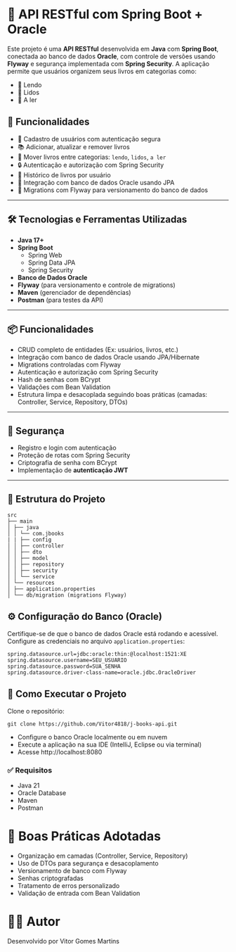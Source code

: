 # 🚀 API RESTful com Spring Boot + Oracle

Este projeto é uma **API RESTful** desenvolvida em **Java** com **Spring Boot**, conectada ao banco de dados **Oracle**, com controle de versões usando **Flyway** e segurança implementada com **Spring Security**. A aplicação permite que usuários organizem seus livros em categorias como:

- 📖 Lendo  
- 📕 Lidos  
- 📘 A ler  

## 🚀 Funcionalidades

- 📌 Cadastro de usuários com autenticação segura
- 📚 Adicionar, atualizar e remover livros
- 🔄 Mover livros entre categorias: `lendo`, `lidos`, `a ler`
- 🔒 Autenticação e autorização com Spring Security
- 🧾 Histórico de livros por usuário
- 💾 Integração com banco de dados Oracle usando JPA
- 📂 Migrations com Flyway para versionamento do banco de dados




---

## 🛠️ Tecnologias e Ferramentas Utilizadas

- **Java 17+**
- **Spring Boot**
  - Spring Web
  - Spring Data JPA
  - Spring Security
- **Banco de Dados Oracle**
- **Flyway** (para versionamento e controle de migrations)
- **Maven** (gerenciador de dependências)
- **Postman** (para testes da API)
---

## 📦 Funcionalidades

- CRUD completo de entidades (Ex: usuários, livros, etc.)
- Integração com banco de dados Oracle usando JPA/Hibernate
- Migrations controladas com Flyway
- Autenticação e autorização com Spring Security
- Hash de senhas com BCrypt
- Validações com Bean Validation
- Estrutura limpa e desacoplada seguindo boas práticas (camadas: Controller, Service, Repository, DTOs)

---

## 🔐 Segurança
- Registro e login com autenticação
- Proteção de rotas com Spring Security
- Criptografia de senha com BCrypt
- Implementação de **autenticação JWT**
---

## 📂 Estrutura do Projeto
```
src
├── main
│ ├── java
│ │ └── com.jbooks
| | ├── config
│ │ ├── controller
│ │ ├── dto
│ │ ├── model
│ │ ├── repository
│ │ ├── security
│ │ └── service
│ └── resources
│ ├── application.properties
│ └── db/migration (migrations Flyway)
```
## ⚙️ Configuração do Banco (Oracle)

Certifique-se de que o banco de dados Oracle está rodando e acessível.  
Configure as credenciais no arquivo `application.properties`:

```properties
spring.datasource.url=jdbc:oracle:thin:@localhost:1521:XE
spring.datasource.username=SEU_USUARIO
spring.datasource.password=SUA_SENHA
spring.datasource.driver-class-name=oracle.jdbc.OracleDriver
```

## 🧪 Como Executar o Projeto
Clone o repositório:

```
git clone https://github.com/Vitor4818/j-books-api.git
```
- Configure o banco Oracle localmente ou em nuvem
- Execute a aplicação na sua IDE (IntelliJ, Eclipse ou via terminal)
- Acesse http://localhost:8080

### ✅ Requisitos
- Java 21
- Oracle Database
- Maven
- Postman 

# 📌 Boas Práticas Adotadas

- Organização em camadas (Controller, Service, Repository)
- Uso de DTOs para segurança e desacoplamento
- Versionamento de banco com Flyway
- Senhas criptografadas
- Tratamento de erros personalizado
- Validação de entrada com Bean Validation

# 👨‍💻 Autor
Desenvolvido por Vitor Gomes Martins


